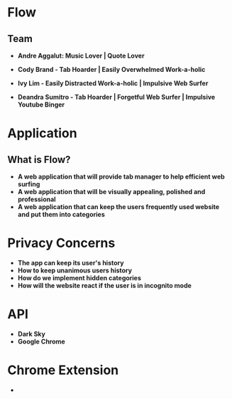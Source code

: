 # Flow

## Team

- <b>Andre Aggalut: Music Lover | Quote Lover

- <b>Cody Brand - Tab Hoarder | Easily Overwhelmed Work-a-holic

- <b>Ivy Lim - Easily Distracted Work-a-holic | Impulsive Web Surfer

- <b>Deandra Sumitro - Tab Hoarder | Forgetful Web Surfer | Impulsive Youtube Binger

# Application

## What is Flow?

- A web application that will provide tab manager to help efficient web surfing
- A web application that will be visually appealing, polished and professional
- A web application that can keep the users frequently used website and put them into categories

# Privacy Concerns

- The app can keep its user's history
- How to keep unanimous users history
- How do we implement hidden categories
- How will the website react if the user is in incognito mode

# API

- Dark Sky
- Google Chrome

# Chrome Extension

-
